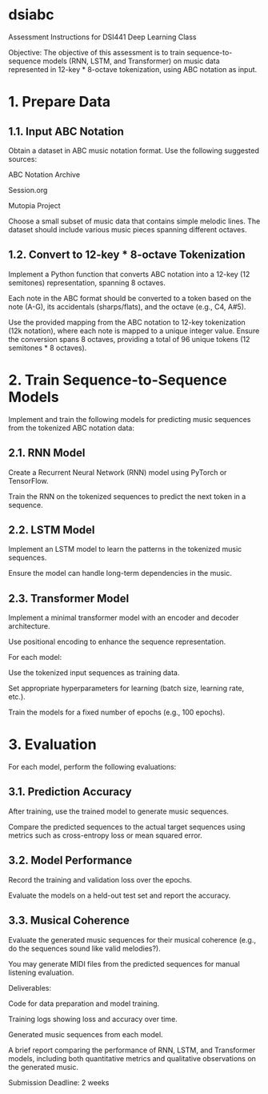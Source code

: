 # dsiabc

Assessment Instructions for DSI441 Deep Learning Class

Objective: The objective of this assessment is to train sequence-to-sequence models (RNN, LSTM, and Transformer) on music data represented in 12-key * 8-octave tokenization, using ABC notation as input.

# 1. Prepare Data

## 1.1. Input ABC Notation

Obtain a dataset in ABC music notation format. Use the following suggested sources:

ABC Notation Archive

Session.org

Mutopia Project


Choose a small subset of music data that contains simple melodic lines. The dataset should include various music pieces spanning different octaves.


## 1.2. Convert to 12-key * 8-octave Tokenization

Implement a Python function that converts ABC notation into a 12-key (12 semitones) representation, spanning 8 octaves.

Each note in the ABC format should be converted to a token based on the note (A-G), its accidentals (sharps/flats), and the octave (e.g., C4, A#5).

Use the provided mapping from the ABC notation to 12-key tokenization (12k notation), where each note is mapped to a unique integer value. Ensure the conversion spans 8 octaves, providing a total of 96 unique tokens (12 semitones * 8 octaves).


# 2. Train Sequence-to-Sequence Models

Implement and train the following models for predicting music sequences from the tokenized ABC notation data:

## 2.1. RNN Model

Create a Recurrent Neural Network (RNN) model using PyTorch or TensorFlow.

Train the RNN on the tokenized sequences to predict the next token in a sequence.


## 2.2. LSTM Model

Implement an LSTM model to learn the patterns in the tokenized music sequences.

Ensure the model can handle long-term dependencies in the music.


## 2.3. Transformer Model

Implement a minimal transformer model with an encoder and decoder architecture.

Use positional encoding to enhance the sequence representation.


For each model:

Use the tokenized input sequences as training data.

Set appropriate hyperparameters for learning (batch size, learning rate, etc.).

Train the models for a fixed number of epochs (e.g., 100 epochs).



# 3. Evaluation

For each model, perform the following evaluations:

## 3.1. Prediction Accuracy

After training, use the trained model to generate music sequences.

Compare the predicted sequences to the actual target sequences using metrics such as cross-entropy loss or mean squared error.


## 3.2. Model Performance

Record the training and validation loss over the epochs.

Evaluate the models on a held-out test set and report the accuracy.


## 3.3. Musical Coherence

Evaluate the generated music sequences for their musical coherence (e.g., do the sequences sound like valid melodies?).

You may generate MIDI files from the predicted sequences for manual listening evaluation.


Deliverables:

Code for data preparation and model training.

Training logs showing loss and accuracy over time.

Generated music sequences from each model.

A brief report comparing the performance of RNN, LSTM, and Transformer models, including both quantitative metrics and qualitative observations on the generated music.


Submission Deadline: 2 weeks

